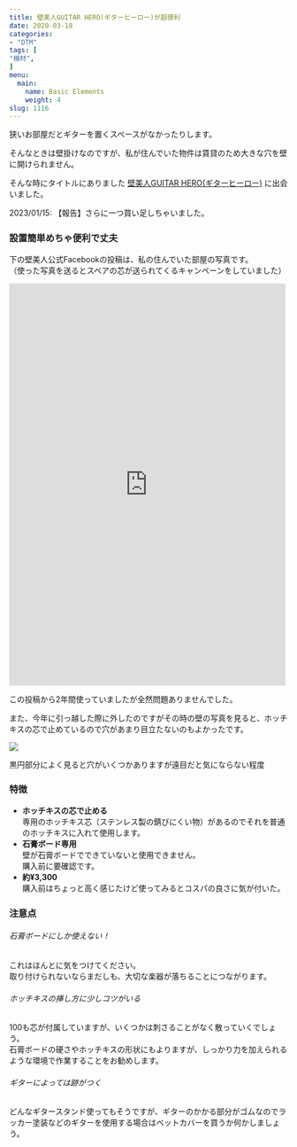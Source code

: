 ```yaml
---
title: 壁美人GUITAR HERO(ギターヒーロー)が超便利
date: 2020-03-18
categories:
- "DTM"
tags: [
"機材",
]
menu:
  main:
    name: Basic Elements
    weight: 4
slug: 1116
---
```


狭いお部屋だとギターを置くスペースがなかったりします。

そんなときは壁掛けなのですが、私が住んでいた物件は賃貸のため大きな穴を壁に開けられません。

そんな時にタイトルにありました [壁美人GUITAR HERO(ギターヒーロー)](https://amzn.to/2wYsTqG) に出会いました。

2023/01/15: 【報告】さらに一つ買い足しちゃいました。

### 設置簡単めちゃ便利で丈夫

下の壁美人公式Facebookの投稿は、私の住んでいた部屋の写真です。  
（使った写真を送るとスペアの芯が送られてくるキャンペーンをしていました）

<iframe src="https://www.facebook.com/plugins/post.php?href=https%3A%2F%2Fwww.facebook.com%2Fkabebijin%2Fposts%2F808035242736286&amp;width=500" width="500" height="726" style="border:none;overflow:hidden" scrolling="no" frameborder="0" allowtransparency="true" allow="encrypted-media"></iframe>

この投稿から2年間使っていましたが全然問題ありませんでした。

また、今年に引っ越した際に外したのですがその時の壁の写真を見ると、ホッチキスの芯で止めているので穴があまり目立たないのもよかったです。

![](https://lh3.googleusercontent.com/hAdfKNVDLWAK6DkVXdgc2az8GqSzqMZY29cpp-jcn4ryH757gWo5R5vuPiCDWHQhedST461P2YCsCvjrj8oRC3YISmtLfOhZWk7BqTaPU7A5XU0soxSLmdt9C5XXS-orQEpEnILZnyNnyZKfbVFm2VgZC29k811Jva9VrLtx4Qfw4IVU--dOw07qEycLbqHB88p7yiZjyqG0vpjlqYWodt1kDeXbuwx4fdjr76TgIr4FIwVnRq55vGm6zEr89MYxhNqSRuDSeRx6qJ7HTSElUiNKPbhP6LQMgNhZ3-0xC1_J2tDcNqjeV1nDXQMrCKQe1tkmsRWkq8_g84zjKky6QdQvOu0OKA-wpMGYDzL3Gkh2BkHxJyqx_9SRcJ7KrcwRjCQaWkj5K801TI2MK-5IE1QyFEsoal3ttIxUB6XGFjNnNXnhwdvFtKIuYTa_c6OcskBa1Bqwppp7h5iT6TpCNl2EgakUwsRIzdH68FlRsDSMvt-Z2sohWv9nNeatovYaYvD0-nDpT18DDKhYBwBdXoPmWbJvXEhy_CAZ7HQv4jyJag6vP17BFCBz42Yw_-Ghu_f-_ayMN7PUYPu_aS82fDpQTI4ECwOtEUZG7QyBiQMl5M6QZ_23432VLTdGGbKB5I5w-zTL8Wom2hhlhQLfUoEANxFAiwLAzc9dHB0ciqwt3hnM8vlR6N7oD0BxVQTYV3kdtiZjTraPiNFJ1JDMyT890cCV-h6uAaxoBXYTkW3SnkCFena1ng=w888-h666-no)

黒円部分によく見ると穴がいくつかありますが遠目だと気にならない程度

### 特徴

-   **ホッチキスの芯で止める**  
専用のホッチキス芯（ステンレス製の錆びにくい物）があるのでそれを普通のホッチキスに入れて使用します。
-   **石膏ボード専用**  
壁が石膏ボードでできていないと使用できません。  
購入前に要確認です。
-   **約¥3,300**  
購入前はちょっと高く感じたけど使ってみるとコスパの良さに気が付いた。

### 注意点

###### 石膏ボードにしか使えない！

これはほんとに気をつけてください。  
取り付けられないならまだしも、大切な楽器が落ちることにつながります。

###### ホッチキスの挿し方に少しコツがいる

100も芯が付属していますが、いくつかは刺さることがなく散っていくでしょう。  
石膏ボードの硬さやホッチキスの形状にもよりますが、しっかり力を加えられるような環境で作業することをお勧めします。

###### ギターによっては跡がつく

どんなギタースタンド使ってもそうですが、ギターのかかる部分がゴムなのでラッカー塗装などのギターを使用する場合はベットカバーを買うか何かしましょう。